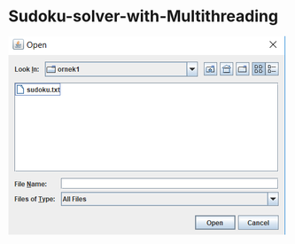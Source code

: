 # Sudoku-solver-with-Multithreading
 
![header image](https://github.com/omerfbas/Sudoku-solver-with-Multithreading/blob/master/Images/1FileSelection.png)
